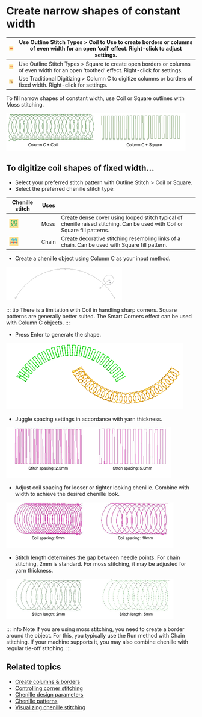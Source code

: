 # Create narrow shapes of constant width

| ![Coil00036.png](assets/Coil00036.png)     | Use Outline Stitch Types > Coil to Use to create borders or columns of even width for an open ‘coil’ effect. Right-click to adjust settings. |
| ------------------------------------------ | -------------------------------------------------------------------------------------------------------------------------------------------- |
| ![Square00037.png](assets/Square00037.png) | Use Outline Stitch Types > Square to create open borders or columns of even width for an open ‘toothed’ effect. Right-click for settings.    |
| ![InputC.png](assets/InputC.png)           | Use Traditional Digitizing > Column C to digitize columns or borders of fixed width. Right-click for settings.                               |

To fill narrow shapes of constant width, use Coil or Square outlines with Moss stitching.

![chenille_digitizing00038.png](assets/chenille_digitizing00038.png)

## To digitize coil shapes of fixed width...

- Select your preferred stitch pattern with Outline Stitch > Coil or Square.
- Select the preferred chenille stitch type:

| Chenille stitch                          | Uses  |                                                                                                                             |
| ---------------------------------------- | ----- | --------------------------------------------------------------------------------------------------------------------------- |
| ![Moss00041.png](assets/Moss00041.png)   | Moss  | Create dense cover using looped stitch typical of chenille raised stitching. Can be used with Coil or Square fill patterns. |
| ![Chain00042.png](assets/Chain00042.png) | Chain | Create decorative stitching resembling links of a chain. Can be used with Square fill pattern.                              |

- Create a chenille object using Column C as your input method.

![DigitizeCoilFixedWidth1.png](assets/DigitizeCoilFixedWidth1.png)

::: tip
There is a limitation with Coil in handling sharp corners. Square patterns are generally better suited. The Smart Corners effect can be used with Column C objects.
:::

- Press Enter to generate the shape.

![DigitizeCoilFixedWidth2.png](assets/DigitizeCoilFixedWidth2.png)

- Juggle spacing settings in accordance with yarn thickness.

![chenille_digitizing00043.png](assets/chenille_digitizing00043.png)

- Adjust coil spacing for looser or tighter looking chenille. Combine with width to achieve the desired chenille look.

![chenille_digitizing00046.png](assets/chenille_digitizing00046.png)

- Stitch length determines the gap between needle points. For chain stitching, 2mm is standard. For moss stitching, it may be adjusted for yarn thickness.

![chenille_digitizing00049.png](assets/chenille_digitizing00049.png)

::: info Note
If you are using moss stitching, you need to create a border around the object. For this, you typically use the Run method with Chain stitching. If your machine supports it, you may also combine chenille with regular tie-off stitching.
:::

## Related topics

- [Create columns & borders](../../Digitizing/input/Create_columns_borders)
- [Controlling corner stitching](../../Quality/quality/Controlling_corner_stitching)
- [Chenille design parameters](../chenille_basics/Chenille_design_parameters)
- [Chenille patterns](../../Decorative/specialty/Chenille_patterns)
- [Visualizing chenille stitching](../chenille_basics/Visualizing_chenille_stitching)
